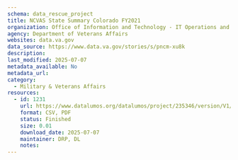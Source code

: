 ```yaml
---
schema: data_rescue_project 
title: NCVAS State Summary Colorado FY2021
organization: Office of Information and Technology - IT Operations and Services (ITOPS)
agency: Department of Veterans Affairs
websites: data.va.gov
data_source: https://www.data.va.gov/stories/s/pncm-xu8k
description: 
last_modified: 2025-07-07
metadata_available: No
metadata_url: 
category:
  - Military & Veterans Affairs 
resources:
  - id: 1231
    url: https://www.datalumos.org/datalumos/project/235346/version/V1/view
    format: CSV, PDF
    status: Finished
    size: 0.01
    download_date: 2025-07-07
    maintainer: DRP, DL
    notes: 
---
```


